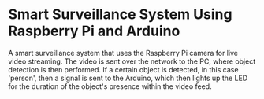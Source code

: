 # Smart Surveillance System Using Raspberry Pi and Arduino
 A smart surveillance system that uses the Raspberry Pi camera for live video streaming. The video is sent over the network to the PC, where object detection is then performed. If a certain object is detected, in this case 'person', then a signal is sent to the Arduino, which then lights up the LED for the duration of the object's presence within the video feed.
